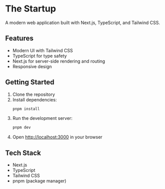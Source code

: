 # The Startup

A modern web application built with Next.js, TypeScript, and Tailwind CSS.

## Features

- Modern UI with Tailwind CSS
- TypeScript for type safety
- Next.js for server-side rendering and routing
- Responsive design

## Getting Started

1. Clone the repository
2. Install dependencies:
   ```bash
   pnpm install
   ```
3. Run the development server:
   ```bash
   pnpm dev
   ```
4. Open [http://localhost:3000](http://localhost:3000) in your browser

## Tech Stack

- Next.js
- TypeScript
- Tailwind CSS
- pnpm (package manager) 